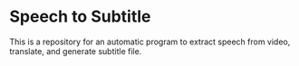 # Speech to Subtitle
This is a repository for an automatic program to extract speech from video, translate, and generate subtitle file.
